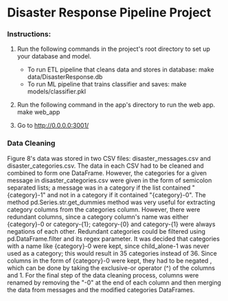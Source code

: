 # Disaster Response Pipeline Project

### Instructions:
1. Run the following commands in the project's root directory to set up your database and model.

    - To run ETL pipeline that cleans data and stores in database:
        make data/DisasterResponse.db
    - To run ML pipeline that trains classifier and saves:
        make models/classifier.pkl

2. Run the following command in the app's directory to run the web app.
    make web_app

3. Go to http://0.0.0.0:3001/

### Data Cleaning
Figure 8's data was stored in two CSV files: disaster_messages.csv
and  disaster_categories.csv. The data in each CSV had to be cleaned
and combined to form one DataFrame. However, the categories for a 
given message in disaster_categories.csv were given in the form of
semicolon separated lists; a message was in a category if the list
contained "{category}-1" and not in a category if it contained
"{category}-0". The method pd.Series.str.get_dummies method was very
useful for extracting category columns from the categories column.
However, there were redundant columns, since a category column's name 
was either {category}-0 or category-{1}; category-{0} and category-{1}
were always negations of each other. Redundant categories could be filtered
using pd.DataFrame.filter and its regex parameter. It was decided that
categories with a name like {category}-0 were kept, since child_alone-1
was never used as a category; this would result in 35 categories instead
of 36. Since columns in the form of {category}-0 were kept, they had to be
negated , which can be done by taking the exclusive-or operator (^) of the
columns and 1. For the final step of the data cleaning process, columns were
renamed by removing the "-0" at the end of each column and then merging
the data from messages and the modified categories DataFrames.

